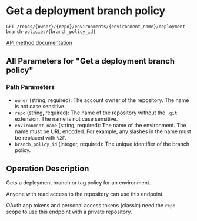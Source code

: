 # Get a deployment branch policy

`GET /repos/{owner}/{repo}/environments/{environment_name}/deployment-branch-policies/{branch_policy_id}`

[API method documentation](https://docs.github.com/rest/deployments/branch-policies#get-a-deployment-branch-policy)

## All Parameters for "Get a deployment branch policy"

### Path Parameters

- `owner` (string, required): The account owner of the repository. The name is not case sensitive.
- `repo` (string, required): The name of the repository without the `.git` extension. The name is not case sensitive.
- `environment_name` (string, required): The name of the environment. The name must be URL encoded. For example, any slashes in the name must be replaced with `%2F`.
- `branch_policy_id` (integer, required): The unique identifier of the branch policy.

## Operation Description

Gets a deployment branch or tag policy for an environment.

Anyone with read access to the repository can use this endpoint.

OAuth app tokens and personal access tokens (classic) need the `repo` scope to use this endpoint with a private repository.
